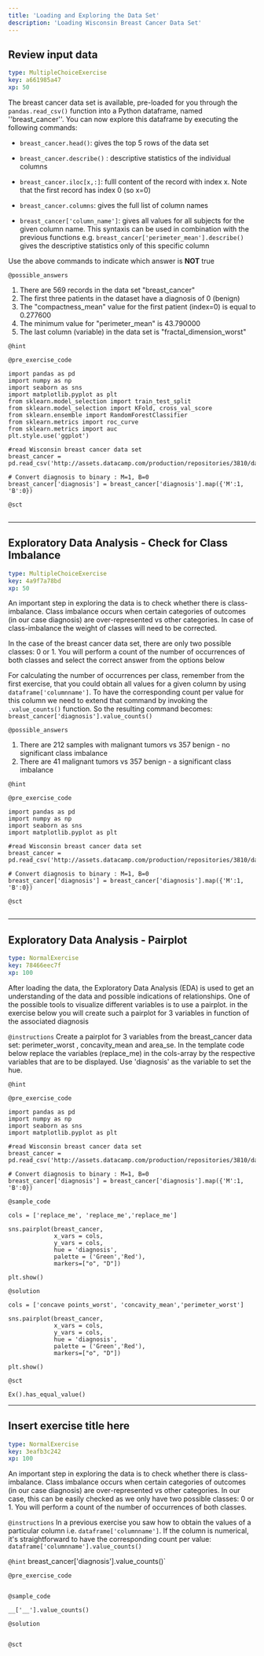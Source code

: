 ```yaml
---
title: 'Loading and Exploring the Data Set'
description: 'Loading Wisconsin Breast Cancer Data Set'
---
```


## Review input data

```yaml
type: MultipleChoiceExercise
key: a661985a47
xp: 50
```

The breast cancer data set is available, pre-loaded for you through the `pandas.read_csv()` function into a Python dataframe, named ''breast_cancer''. You can now explore this dataframe by executing the following commands:

- `breast_cancer.head()`: gives the top 5 rows of the data set

- `breast_cancer.describe()` : descriptive statistics of the individual columns

- `breast_cancer.iloc[x,:]`: fulll content of the record with index x. Note that the first record has index 0 (so x=0)

- `breast_cancer.columns`: gives the full list of column names

- `breast_cancer['column_name']`: gives all values for all subjects for the given column name. This syntaxis can be used in combination with the previous functions e.g. `breast_cancer['perimeter_mean'].describe()` gives the descriptive statistics only of this specific column


Use the above commands to indicate which answer is **NOT** true

`@possible_answers`
1. There are 569 records in the data set "breast_cancer"
2. The first three patients in the dataset have a diagnosis of 0 (benign)
3. The "compactness_mean" value for the first patient (index=0) is equal to 0.277600
4. The minimum value for "perimeter_mean" is 43.790000
5. The last column (variable) in the data set is "fractal_dimension_worst"

`@hint`


`@pre_exercise_code`
```{python}
import pandas as pd
import numpy as np
import seaborn as sns
import matplotlib.pyplot as plt
from sklearn.model_selection import train_test_split 
from sklearn.model_selection import KFold, cross_val_score 
from sklearn.ensemble import RandomForestClassifier 
from sklearn.metrics import roc_curve
from sklearn.metrics import auc
plt.style.use('ggplot')

#read Wisconsin breast cancer data set
breast_cancer = pd.read_csv('http://assets.datacamp.com/production/repositories/3810/datasets/7c19b7d9c1db98790fcf3efc234807a478e6a53e/data.csv')

# Convert diagnosis to binary : M=1, B=0
breast_cancer['diagnosis'] = breast_cancer['diagnosis'].map({'M':1, 'B':0})
```

`@sct`
```{python}

```

---

## Exploratory Data Analysis - Check for Class Imbalance

```yaml
type: MultipleChoiceExercise
key: 4a9f7a78bd
xp: 50
```

An important step in exploring the data is to check whether there is class-imbalance. Class imbalance occurs when certain categories of outcomes (in our case diagnosis) are over-represented vs other categories. In case of class-imbalance the weight of classes will need to be corrected.

In the case of the breast cancer data set, there are only two possible classes: 0 or 1. You will perform a count of the number of occurrences of both classes and select the correct answer from the options below

For calculating the number of occurrences per class, remember from the first exercise, that you could obtain all values for a given column by using `dataframe['columnname']`. To have the corresponding count per value for this column we need to extend that command by invoking the `.value_counts()` function. So the resulting command becomes: `breast_cancer['diagnosis'].value_counts()`

`@possible_answers`
1. There are 212 samples with malignant tumors vs 357 benign - no significant class imbalance
2. There are 41 malignant tumors vs 357 benign - a significant class imbalance

`@hint`


`@pre_exercise_code`
```{python}
import pandas as pd
import numpy as np
import seaborn as sns
import matplotlib.pyplot as plt

#read Wisconsin breast cancer data set
breast_cancer = pd.read_csv('http://assets.datacamp.com/production/repositories/3810/datasets/7c19b7d9c1db98790fcf3efc234807a478e6a53e/data.csv')

# Convert diagnosis to binary : M=1, B=0
breast_cancer['diagnosis'] = breast_cancer['diagnosis'].map({'M':1, 'B':0})
```

`@sct`
```{python}

```

---

## Exploratory Data Analysis - Pairplot

```yaml
type: NormalExercise
key: 78466eec7f
xp: 100
```

After loading the data, the Exploratory Data Analysis (EDA) is used to get an understanding of the data and possible indications of relationships. One of the possible tools to visualize different variables is to use a pairplot. in the exercise below you will create such a pairplot for 3 variables in function of the associated diagnosis

`@instructions`
Create a pairplot for 3 variables from the breast_cancer data set: perimeter_worst , concavity_mean and area_se. In the template code below replace the variables (replace_me) in the cols-array by the respective variables that are to be displayed. Use 'diagnosis' as the variable to set the hue.

`@hint`


`@pre_exercise_code`
```{python}
import pandas as pd
import numpy as np
import seaborn as sns
import matplotlib.pyplot as plt

#read Wisconsin breast cancer data set
breast_cancer = pd.read_csv('http://assets.datacamp.com/production/repositories/3810/datasets/7c19b7d9c1db98790fcf3efc234807a478e6a53e/data.csv')

# Convert diagnosis to binary : M=1, B=0
breast_cancer['diagnosis'] = breast_cancer['diagnosis'].map({'M':1, 'B':0})
```

`@sample_code`
```{python}
cols = ['replace_me', 'replace_me','replace_me']

sns.pairplot(breast_cancer,
             x_vars = cols,
             y_vars = cols,
             hue = 'diagnosis', 
             palette = ('Green','Red'), 
             markers=["o", "D"]) 
            
plt.show()
```

`@solution`
```{python}
cols = ['concave points_worst', 'concavity_mean','perimeter_worst']

sns.pairplot(breast_cancer,
             x_vars = cols,
             y_vars = cols,
             hue = 'diagnosis', 
             palette = ('Green','Red'), 
             markers=["o", "D"]) 
            
plt.show()
```

`@sct`
```{python}
Ex().has_equal_value()
```

---

## Insert exercise title here

```yaml
type: NormalExercise
key: 3eafb3c242
xp: 100
```

An important step in exploring the data is to check whether there is class-imbalance. Class imbalance occurs when certain categories of outcomes (in our case diagnosis) are over-represented vs other categories. In our case, this can be easily checked as we only have two possible classes: 0 or 1. You will perform a count of the number of occurrences of both classes.

`@instructions`
In a previous exercise you saw how to obtain the values of a particular column i.e. `dataframe['columnname']`. If the column is numerical, it's straightforward to have the corresponding count per value: `dataframe['columnname'].value_counts()`

`@hint`
breast_cancer['diagnosis'].value_counts()`

`@pre_exercise_code`
```{python}

```

`@sample_code`
```{python}
__['__'].value_counts()
```

`@solution`
```{python}

```

`@sct`
```{python}

```
